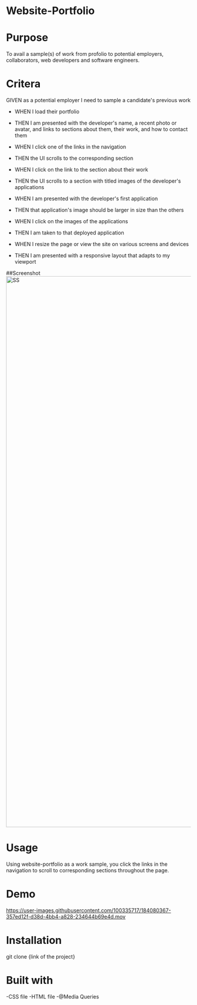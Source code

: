 # Website-Portfolio

# Purpose

To avail a sample(s) of work from profolio to potential employers, collaborators, web developers and software engineers. 

# Critera

GIVEN as a potential employer I need to sample a candidate's previous work

* WHEN I load their portfolio
* THEN I am presented with the developer's name, a recent photo or avatar, and links to sections about them, their     work, and how to contact them

* WHEN I click one of the links in the navigation
* THEN the UI scrolls to the corresponding section

* WHEN I click on the link to the section about their work
* THEN the UI scrolls to a section with titled images of the developer's applications

* WHEN I am presented with the developer's first application
* THEN that application's image should be larger in size than the others

* WHEN I click on the images of the applications
* THEN I am taken to that deployed application

* WHEN I resize the page or view the site on various screens and devices
* THEN I am presented with a responsive layout that adapts to my viewport

##Screenshot
<img width="1501" alt="SS" src="https://user-images.githubusercontent.com/100335717/184080350-55a9a108-d80c-410d-bee1-8597f72692fa.png">

# Usage

Using website-portfolio as a work sample, you click the links in the navigation to scroll to corresponding sections throughout the page.

# Demo 
https://user-images.githubusercontent.com/100335717/184080367-357ed12f-d38d-4bb4-a828-234644b69e4d.mov


# Installation

git clone {link of the project}

# Built with

-CSS file
-HTML file
-@Media Queries

